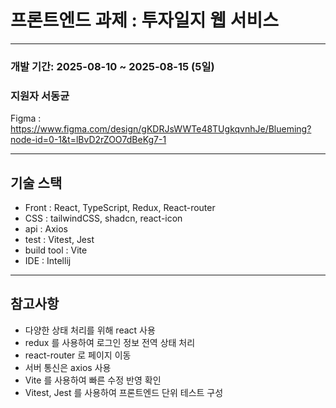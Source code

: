 # 프론트엔드 과제 : 투자일지 웹 서비스

---

### 개발 기간: 2025-08-10 ~ 2025-08-15 (5일)
### 지원자 서동균

Figma :
https://www.figma.com/design/gKDRJsWWTe48TUgkqvnhJe/Blueming?node-id=0-1&t=lBvD2rZOO7dBeKg7-1

---

## 기술 스택
 - Front : React, TypeScript, Redux, React-router
 - CSS : tailwindCSS, shadcn, react-icon
 - api : Axios
 - test : Vitest, Jest
 - build tool : Vite
 - IDE : Intellij

___
## 참고사항
 - 다양한 상태 처리를 위해 react 사용
 - redux 를 사용하여 로그인 정보 전역 상태 처리
 - react-router 로 페이지 이동
 - 서버 통신은 axios 사용
 - Vite 를 사용하여 빠른 수정 반영 확인
 - Vitest, Jest 를 사용하여 프론트엔드 단위 테스트 구성

